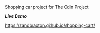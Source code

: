 Shopping car project for The Odin Project

***Live Demo***

https://zandbraxton.github.io/shopping-cart/
